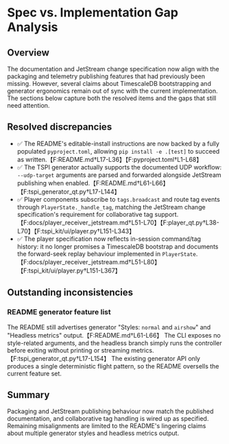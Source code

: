 # Spec vs. Implementation Gap Analysis

## Overview
The documentation and JetStream change specification now align with the packaging and
telemetry publishing features that had previously been missing. However, several claims
about TimescaleDB bootstrapping and generator ergonomics remain out of sync with the
current implementation. The sections below capture both the resolved items and the gaps
that still need attention.

## Resolved discrepancies
- ✅ The README's editable-install instructions are now backed by a fully populated
  `pyproject.toml`, allowing `pip install -e .[test]` to succeed as written.【F:README.md†L17-L36】【F:pyproject.toml†L1-L68】
- ✅ The TSPI generator actually supports the documented UDP workflow: `--udp-target`
  arguments are parsed and forwarded alongside JetStream publishing when enabled.【F:README.md†L61-L66】【F:tspi_generator_qt.py†L17-L144】
- ✅ Player components subscribe to `tags.broadcast` and route tag events through
  `PlayerState._handle_tag`, matching the JetStream change specification's requirement
  for collaborative tag support.【F:docs/player_receiver_jetstream.md†L51-L70】【F:player_qt.py†L38-L70】【F:tspi_kit/ui/player.py†L151-L343】
- ✅ The player specification now reflects in-session command/tag history: it no
  longer promises a TimescaleDB bootstrap and documents the forward-seek replay
  behaviour implemented in `PlayerState`.【F:docs/player_receiver_jetstream.md†L51-L80】【F:tspi_kit/ui/player.py†L151-L367】

## Outstanding inconsistencies

### README generator feature list
The README still advertises generator "Styles: `normal` and `airshow`" and
"Headless metrics" output.【F:README.md†L61-L66】 The CLI exposes no style-related
arguments, and the headless branch simply runs the controller before exiting without
printing or streaming metrics.【F:tspi_generator_qt.py†L17-L154】 The existing generator
API only produces a single deterministic flight pattern, so the README oversells the
current feature set.

## Summary
Packaging and JetStream publishing behaviour now match the published documentation, and
collaborative tag handling is wired up as specified. Remaining misalignments are limited
to the README's lingering claims about multiple generator styles and headless metrics
output.
